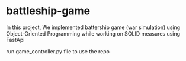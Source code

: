 # battleship-game


In this project, We implemented battership game (war simulation) using Object-Oriented Programming while working on SOLID measures using FastApi 

run game_controller.py file to use the repo
